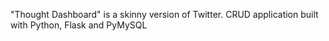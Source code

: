 "Thought Dashboard" is a skinny version of Twitter. CRUD application built with Python, Flask and PyMySQL
